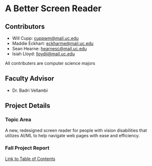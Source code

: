 # A Better Screen Reader
## Contributors
* Will Cupp: cuppwm@mail.uc.edu
* Maddie Eckhart: eckharme@mail.uc.edu
* Sean Hearne: hearnesc@mail.uc.edu
* Isiah Lloyd: lloydij@mail.uc.edu  
  
All contributers are computer science majors
## Faculty Advisor
* Dr. Badri Vellambi
## Project Details
### Topic Area
A new, redesigned screen reader for people with vision disabilities that utilizes AI/ML to help navigate web pages with ease and efficiency.
### Fall Project Report
[Link to Table of Contents](fall-design-report/00-toc.md)
